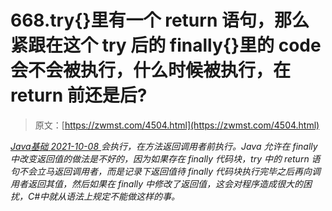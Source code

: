 <!--yml
category: 未分类
date: 0001-01-01 00:00:00
--->

# 668.try{}里有一个 return 语句，那么紧跟在这个 try 后的 finally{}里的 code 会不会被执行，什么时候被执行，在 return 前还是后?

> 原文：[https://zwmst.com/4504.html](https://zwmst.com/4504.html)

   [ *Java基础* ](https://zwmst.com/java%e5%9f%ba%e7%a1%80)*[ <time datetime="2021-10-08T23:07:32+08:00"> 2021-10-08 </time> ](https://zwmst.com/4504.html)  会执行，在方法返回调用者前执行。Java 允许在 finally 中改变返回值的做法是不好的，因为如果存在 finally 代码块，try 中的 return 语句不会立马返回调用者，而是记录下返回值待 finally 代码块执行完毕之后再向调用者返回其值，然后如果在 finally 中修改了返回值，这会对程序造成很大的困扰，C#中就从语法上规定不能做这样的事。*